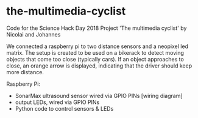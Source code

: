 # the-multimedia-cyclist
Code for the Science Hack Day 2018 Project 'The multimedia cyclist' by Nicolai and Johannes

We connected a raspberry pi to two distance sensors and a neopixel led matrix. The setup is created to be used on a bikerack to detect moving objects that come too close (typically cars). If an object approaches to close, an orange arrow is displayed, indicating that the driver should keep more distance.

Raspberry Pi:
- SonarMax ultrasound sensor wired via GPIO PINs [wiring diagram]
- output LEDs, wired via GPIO PINs
- Python code to control sensors & LEDs
